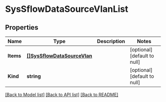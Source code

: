 # SysSflowDataSourceVlanList

## Properties
Name | Type | Description | Notes
------------ | ------------- | ------------- | -------------
**Items** | [**[]SysSflowDataSourceVlan**](sys_sflow_dataSource_vlan.md) |  | [optional] [default to null]
**Kind** | **string** |  | [optional] [default to null]

[[Back to Model list]](../README.md#documentation-for-models) [[Back to API list]](../README.md#documentation-for-api-endpoints) [[Back to README]](../README.md)


